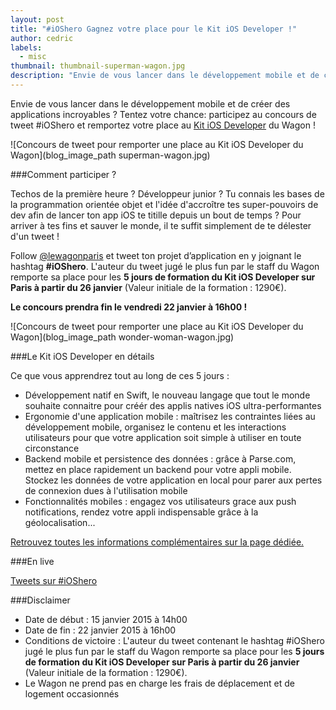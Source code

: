 ```yaml
---
layout: post
title: "#iOShero Gagnez votre place pour le Kit iOS Developer !"
author: cedric
labels:
  - misc
thumbnail: thumbnail-superman-wagon.jpg
description: "Envie de vous lancer dans le développement mobile et de créer des applications incroyables ? Tentez votre chance: participez au concours de tweet #iOShero et remportez votre place au Kit iOS Developer du Wagon !"
---
```


Envie de vous lancer dans le développement mobile et de créer des applications incroyables ? Tentez votre chance: participez au concours de tweet #iOShero et remportez votre place au  [Kit iOS Developer](http://www.lewagon.org/kit/ios-developer) du Wagon !

![Concours de tweet pour remporter une place au Kit iOS Developer du Wagon](blog_image_path superman-wagon.jpg)

###Comment participer ?

Techos de la première heure ? Développeur junior ? Tu connais les bases de la programmation orientée objet et l'idée d'accroître tes super-pouvoirs de dev afin de lancer ton app iOS te titille depuis un bout de temps ? Pour arriver à tes fins et sauver le monde, il te suffit simplement de te délester d'un tweet !

Follow [@lewagonparis](https://twitter.com/lewagonparis) et tweet ton projet d’application en y joignant le hashtag **#iOShero**. L'auteur du tweet jugé le plus fun par le staff du Wagon remporte sa place pour les **5 jours de formation du Kit iOS Developer sur Paris à partir du 26 janvier** (Valeur initiale de la formation : 1290€).

**Le concours prendra fin le vendredi 22 janvier à 16h00 !**

![Concours de tweet pour remporter une place au Kit iOS Developer du Wagon](blog_image_path wonder-woman-wagon.jpg)

###Le Kit iOS Developer en détails

Ce que vous apprendrez tout au long de ces 5 jours :

- Développement natif en Swift, le nouveau langage que tout le monde souhaite connaitre pour créér des applis natives iOS ultra-performantes
- Ergonomie d'une application mobile : maîtrisez les contraintes liées au développement mobile, organisez le contenu et les interactions utilisateurs pour que votre application soit simple à utiliser en toute circonstance
- Backend mobile et persistence des données : grâce à Parse.com, mettez en place rapidement un backend pour votre appli mobile. Stockez les données de votre application en local pour parer aux pertes de connexion dues à l'utilisation mobile
- Fonctionnalités mobiles : engagez vos utilisateurs grace aux push notifications, rendez votre appli indispensable grâce à la géolocalisation...

[Retrouvez toutes les informations complémentaires sur la page dédiée.](http://www.lewagon.org/kit/ios-developer)


###En live

<a class="twitter-timeline" href="https://twitter.com/hashtag/iOShero" data-widget-id="555677753471926273">Tweets sur #iOShero</a>
<script>!function(d,s,id){var js,fjs=d.getElementsByTagName(s)[0],p=/^http:/.test(d.location)?'http':'https';if(!d.getElementById(id)){js=d.createElement(s);js.id=id;js.src=p+"://platform.twitter.com/widgets.js";fjs.parentNode.insertBefore(js,fjs);}}(document,"script","twitter-wjs")</script>


###Disclaimer

- Date de début : 15 janvier 2015 à 14h00
- Date de fin : 22 janvier 2015 à 16h00
- Conditions de victoire : L'auteur du tweet contenant le hashtag #iOShero jugé le plus fun par le staff du Wagon remporte sa place pour les **5 jours de formation du Kit iOS Developer sur Paris à partir du 26 janvier** (Valeur initiale de la formation : 1290€).
- Le Wagon ne prend pas en charge les frais de déplacement et de logement occasionnés
